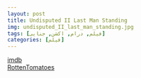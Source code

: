 ```yaml
---
layout: post
title: Undisputed II Last Man Standing
img: undisputed_II_last_man_standing.jpg
tags: [فیلم, درام, اکشن, جنایی]
categories: [فیلم]
---
```


[imdb](https://www.imdb.com/title/tt0443676/)  
[RottenTomatoes](https://www.rottentomatoes.com/m/undisputed_2_last_man_standing)
